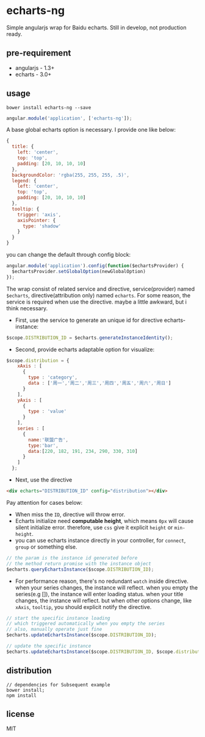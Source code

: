 # echarts-ng
Simple angularjs wrap for Baidu echarts. Still in develop, not production ready.

## pre-requirement
+ angularjs - 1.3+
+ echarts   - 3.0+

## usage

```shell
bower install echarts-ng --save
```

```js
angular.module('application', ['echarts-ng']);
```

A base global echarts option is necessary. I provide one like below:

```js
{
  title: {
    left: 'center',
    top: 'top',
    padding: [20, 10, 10, 10]
  },
  backgroundColor: 'rgba(255, 255, 255, .5)',
  legend: {
    left: 'center',
    top: 'top',
    padding: [20, 10, 10, 10]
  },
  tooltip: {
    trigger: 'axis',
    axisPointer: {
      type: 'shadow'
    }
  }
}
```

you can change the default through config block:

```js
angular.module('application').config(function($echartsProvider) {
  $echartsProvider.setGlobalOption(newGlobalOption)
});
```

The wrap consist of related service and directive, service(provider) named `$echarts`, directive(attribution only) named `echarts`. For some reason, the service is required when use the directive. maybe a little awkward, but i think necessary.

+ First, use the service to generate an unique id for directive echarts-instance:

```js
$scope.DISTRIBUTION_ID = $echarts.generateInstanceIdentity();
```

+ Second, provide echarts adaptable option for visualize:

```js
$scope.distribution = {
    xAxis : [
      {
        type : 'category',
        data : ['周一','周二','周三','周四','周五','周六','周日']
      }
    ],
    yAxis : [
      {
        type : 'value'
      }
    ],
    series : [
      {
        name:'联盟广告',
        type:'bar',
        data:[220, 182, 191, 234, 290, 330, 310]
      }
    ]
  };
```

+ Next, use the directive

```html
<div echarts="DISTRIBUTION_ID" config="distribution"></div>
```

Pay attention for cases below:

+ When miss the `ID`, directive will throw error. 
+ Echarts initialize need **computable height**, which means `0px` will cause silent initialize error. therefore, use `css` give it explicit `height` or `min-height`.
+ you can use echarts instance directly in your controller, for `connect`, `group` or something else.

```js
// the param is the instance id generated before
// the method return promise with the instance object
$echarts.queryEchartsInstance($scope.DISTRIBUTION_ID);
```

+ For performance reason, there's no redundant `watch` inside directive. when your series changes, the instance will reflect. when you empty the series(e.g []), the instance will enter loading status. when your title changes, the instance will reflect. but when other options change, like `xAxis`, `tooltip`, you should explicit notify the directive.

```js
// start the specific instance loading
// which triggered automatically when you empty the series
// also, manually operate just fine
$echarts.updateEchartsInstance($scope.DISTRIBUTION_ID);

// update the specific instance
$echarts.updateEchartsInstance($scope.DISTRIBUTION_ID, $scope.distribution);
```

## distribution

```shell
// dependencies for Subsequent example
bower install;
npm install
```

## license
MIT